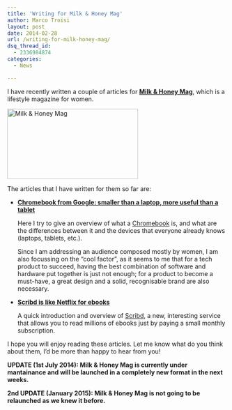 ```yaml
---
title: 'Writing for Milk & Honey Mag'
author: Marco Troisi
layout: post
date: 2014-02-28
url: /writing-for-milk-honey-mag/
dsq_thread_id:
  - 2336984874
categories:
  - News

---
```

I have recently written a couple of articles for **[Milk & Honey Mag][1]**, which is a lifestyle magazine for women.
  
[<img class="size-medium wp-image-199 alignright" alt="Milk & Honey Mag" src="https://www.marcotroisi.com/wp-content/uploads/2014/02/mh_screenshot-300x161.png" width="300" height="161" srcset="https://www.marcotroisi.com/wp-content/uploads/2014/02/mh_screenshot-300x161.png 300w, https://www.marcotroisi.com/wp-content/uploads/2014/02/mh_screenshot-1024x551.png 1024w" sizes="(max-width: 300px) 100vw, 300px" />][1]

The articles that I have written for them so far are:

  * **[Chromebook from Google: smaller than a laptop, more useful than a tablet][2]**
  
    Here I try to give an overview of what a [Chromebook][3] is, and what are the differences between it and the devices that everyone already knows (laptops, tablets, etc.).
  
    Since I am addressing an audience composed mostly by women, I am also focussing on the &#8220;cool factor&#8221;, as it seems to me that for a tech product to succeed, having the best combination of software and hardware put together is just not enough; for a product to become a must-have, a great design and a solid, recognisable brand are also necessary.</p> 
  * **[Scribd is like Netflix for ebooks][4]**
  
    A quick introduction and overview of [Scribd][5], a new, interesting service that allows you to read millions of ebooks just by paying a small monthly subscription.

I hope you will enjoy reading these articles. Let me know what do you think about them, I&#8217;d be more than happy to hear from you!

**UPDATE (1st July 2014): Milk & Honey Mag is currently under mantainance and will be launched in a completely new format in the next weeks.**

**2nd UPDATE (January 2015): Milk & Honey Mag is not going to be relaunched as we knew it before.**

 [1]: http://www.milkandhoneymag.com
 [2]: http://milkandhoneymag.com/2014/02/22/chromebook-from-google-smaller-than-a-laptop-more-useful-than-a-tablet/
 [3]: http://www.google.com/intl/it/chrome/devices/hp-chromebook-11/#hp-cb-11-everyday&tab=colour-blue&tab=app-maps
 [4]: http://milkandhoneymag.com/2014/02/02/scribd-like-netflix-for-ebook/
 [5]: http://www.scribd.com/
